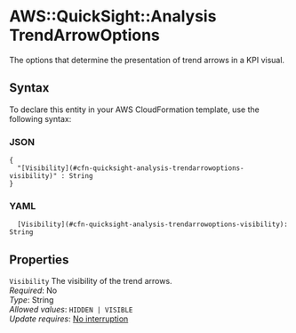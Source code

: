 # AWS::QuickSight::Analysis TrendArrowOptions<a name="aws-properties-quicksight-analysis-trendarrowoptions"></a>

The options that determine the presentation of trend arrows in a KPI visual\.

## Syntax<a name="aws-properties-quicksight-analysis-trendarrowoptions-syntax"></a>

To declare this entity in your AWS CloudFormation template, use the following syntax:

### JSON<a name="aws-properties-quicksight-analysis-trendarrowoptions-syntax.json"></a>

```
{
  "[Visibility](#cfn-quicksight-analysis-trendarrowoptions-visibility)" : String
}
```

### YAML<a name="aws-properties-quicksight-analysis-trendarrowoptions-syntax.yaml"></a>

```
  [Visibility](#cfn-quicksight-analysis-trendarrowoptions-visibility): String
```

## Properties<a name="aws-properties-quicksight-analysis-trendarrowoptions-properties"></a>

`Visibility` <a name="cfn-quicksight-analysis-trendarrowoptions-visibility"></a>
The visibility of the trend arrows\.  
_Required_: No  
_Type_: String  
_Allowed values_: `HIDDEN | VISIBLE`  
_Update requires_: [No interruption](https://docs.aws.amazon.com/AWSCloudFormation/latest/UserGuide/using-cfn-updating-stacks-update-behaviors.html#update-no-interrupt)
